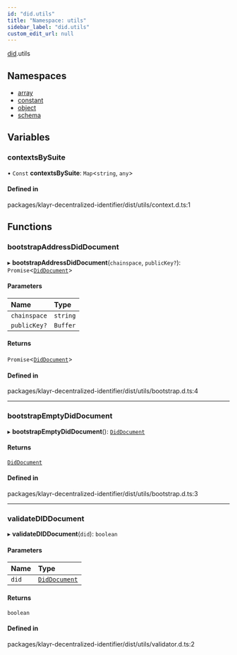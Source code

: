 ```yaml
---
id: "did.utils"
title: "Namespace: utils"
sidebar_label: "did.utils"
custom_edit_url: null
---
```


[did](did.md).utils

## Namespaces

- [array](did.utils.array.md)
- [constant](did.utils.constant.md)
- [object](did.utils.object.md)
- [schema](did.utils.schema.md)

## Variables

### contextsBySuite

• `Const` **contextsBySuite**: `Map`<`string`, `any`\>

#### Defined in

packages/klayr-decentralized-identifier/dist/utils/context.d.ts:1

## Functions

### bootstrapAddressDidDocument

▸ **bootstrapAddressDidDocument**(`chainspace`, `publicKey?`): `Promise`<[`DidDocument`](../interfaces/did.DidDocument.md)\>

#### Parameters

| Name | Type |
| :------ | :------ |
| `chainspace` | `string` |
| `publicKey?` | `Buffer` |

#### Returns

`Promise`<[`DidDocument`](../interfaces/did.DidDocument.md)\>

#### Defined in

packages/klayr-decentralized-identifier/dist/utils/bootstrap.d.ts:4

___

### bootstrapEmptyDidDocument

▸ **bootstrapEmptyDidDocument**(): [`DidDocument`](../interfaces/did.DidDocument.md)

#### Returns

[`DidDocument`](../interfaces/did.DidDocument.md)

#### Defined in

packages/klayr-decentralized-identifier/dist/utils/bootstrap.d.ts:3

___

### validateDIDDocument

▸ **validateDIDDocument**(`did`): `boolean`

#### Parameters

| Name | Type |
| :------ | :------ |
| `did` | [`DidDocument`](../interfaces/did.DidDocument.md) |

#### Returns

`boolean`

#### Defined in

packages/klayr-decentralized-identifier/dist/utils/validator.d.ts:2
